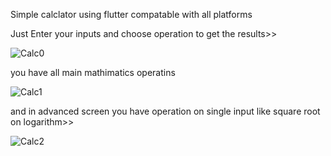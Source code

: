 Simple calclator using flutter compatable with all platforms

Just Enter your inputs and choose operation to get the results>>

![Calc0](https://user-images.githubusercontent.com/57181709/189371918-c2786299-812f-4f74-a76c-f926e543646a.PNG) 

you have all main mathimatics operatins

![Calc1](https://user-images.githubusercontent.com/57181709/189371989-fdfff0c7-1f8f-41b6-979e-c482712d47b9.PNG)

and in advanced screen you have operation on single input like square root on logarithm>>


![Calc2](https://user-images.githubusercontent.com/57181709/189372488-9c4f65ea-c92a-4e4b-9e9a-8d2853b0ec33.PNG)
